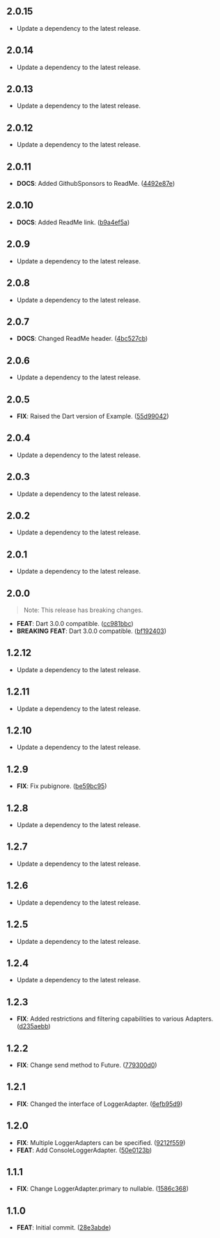 ## 2.0.15

 - Update a dependency to the latest release.

## 2.0.14

 - Update a dependency to the latest release.

## 2.0.13

 - Update a dependency to the latest release.

## 2.0.12

 - Update a dependency to the latest release.

## 2.0.11

 - **DOCS**: Added GithubSponsors to ReadMe. ([4492e87e](https://github.com/mathrunet/flutter_masamune/commit/4492e87e65ab809c1b6413bfb457d391bdadf691))

## 2.0.10

 - **DOCS**: Added ReadMe link. ([b9a4ef5a](https://github.com/mathrunet/flutter_masamune/commit/b9a4ef5a159ea958c42c640b4345725383dc1e07))

## 2.0.9

 - Update a dependency to the latest release.

## 2.0.8

 - Update a dependency to the latest release.

## 2.0.7

 - **DOCS**: Changed ReadMe header. ([4bc527cb](https://github.com/mathrunet/flutter_masamune/commit/4bc527cb3bf06cb287db8b65bbc183ae49894733))

## 2.0.6

 - Update a dependency to the latest release.

## 2.0.5

 - **FIX**: Raised the Dart version of Example. ([55d99042](https://github.com/mathrunet/flutter_masamune/commit/55d99042aa35fa157af349455f7334fa55dda89f))

## 2.0.4

 - Update a dependency to the latest release.

## 2.0.3

 - Update a dependency to the latest release.

## 2.0.2

 - Update a dependency to the latest release.

## 2.0.1

 - Update a dependency to the latest release.

## 2.0.0

> Note: This release has breaking changes.

 - **FEAT**: Dart 3.0.0 compatible. ([cc981bbc](https://github.com/mathrunet/flutter_masamune/commit/cc981bbc696d05dea5246a56711869d288851246))
 - **BREAKING** **FEAT**: Dart 3.0.0 compatible. ([bf192403](https://github.com/mathrunet/flutter_masamune/commit/bf1924037365f81d24d2230acf233e693e3c42c5))

## 1.2.12

 - Update a dependency to the latest release.

## 1.2.11

 - Update a dependency to the latest release.

## 1.2.10

 - Update a dependency to the latest release.

## 1.2.9

 - **FIX**: Fix pubignore. ([be59bc95](https://github.com/mathrunet/flutter_masamune/commit/be59bc95bb855e50164dc53f8bc94689776734da))

## 1.2.8

 - Update a dependency to the latest release.

## 1.2.7

 - Update a dependency to the latest release.

## 1.2.6

 - Update a dependency to the latest release.

## 1.2.5

 - Update a dependency to the latest release.

## 1.2.4

 - Update a dependency to the latest release.

## 1.2.3

 - **FIX**: Added restrictions and filtering capabilities to various Adapters. ([d235aebb](https://github.com/mathrunet/flutter_masamune/commit/d235aebb777c13d14158dc26695e56e646242193))

## 1.2.2

 - **FIX**: Change send method to Future. ([779300d0](https://github.com/mathrunet/flutter_masamune/commit/779300d0f0337c45e079b00788c086f0fe609bec))

## 1.2.1

 - **FIX**: Changed the interface of LoggerAdapter. ([6efb95d9](https://github.com/mathrunet/flutter_masamune/commit/6efb95d99e92b7327620f1b0225651f3097b5ec3))

## 1.2.0

 - **FIX**: Multiple LoggerAdapters can be specified. ([9212f559](https://github.com/mathrunet/flutter_masamune/commit/9212f559d29e915a6b712bd2be8e4e84baf97502))
 - **FEAT**: Add ConsoleLoggerAdapter. ([50e0123b](https://github.com/mathrunet/flutter_masamune/commit/50e0123b9fb43a7299da266c0cfed13049e7fc1c))

## 1.1.1

 - **FIX**: Change LoggerAdapter.primary to nullable. ([1586c368](https://github.com/mathrunet/flutter_masamune/commit/1586c3680ffe0b4f22c195c213a04ba92c27087c))

## 1.1.0

 - **FEAT**: Initial commit. ([28e3abde](https://github.com/mathrunet/flutter_masamune/commit/28e3abde3f73fc923564e3d81da9a598b6845236))

